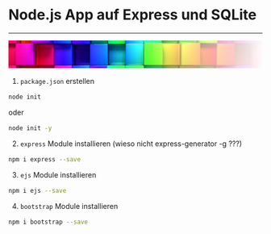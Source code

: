 # Node.js App auf Express und SQLite

---
![](/public/img/colorful-wall_sm1.png)

1. `package.json` erstellen
```bash
node init 
```

oder

```bash
node init -y
```

2. `express` Module installieren (wieso nicht express-generator -g ???)

```bash
npm i express --save 
```

3. `ejs` Module installieren
```bash
npm i ejs --save 
```

4. `bootstrap` Module installieren
```bash
npm i bootstrap --save 
```
